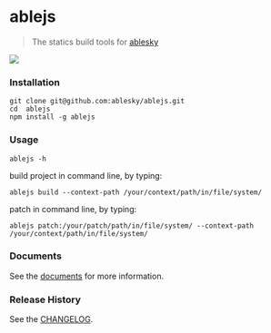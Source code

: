 ablejs
======

>The statics build tools for [ablesky](http://www.ablesky.com)

<a href="https://nodei.co/npm/ablejs/"><img src="https://nodei.co/npm/ablejs.png"></a>

### Installation
    git clone git@github.com:ablesky/ablejs.git
    cd  ablejs
    npm install -g ablejs

### Usage

    ablejs -h

build project in command line, by typing: 
    
    ablejs build --context-path /your/context/path/in/file/system/

patch in command line, by typing: 
    
    ablejs patch:/your/patch/path/in/file/system/ --context-path /your/context/path/in/file/system/

### Documents
See the [documents](doc/README.md) for more information.

### Release History
See the [CHANGELOG](CHANGELOG).
